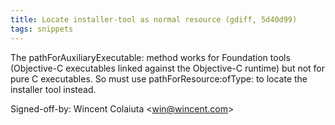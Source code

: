 ```yaml
---
title: Locate installer-tool as normal resource (gdiff, 5d40d99)
tags: snippets
---
```


The pathForAuxiliaryExecutable: method works for Foundation tools (Objective-C executables linked against the Objective-C runtime) but not for pure C executables. So must use pathForResource:ofType: to locate the installer tool instead.

Signed-off-by: Wincent Colaiuta &lt;win@wincent.com&gt;
